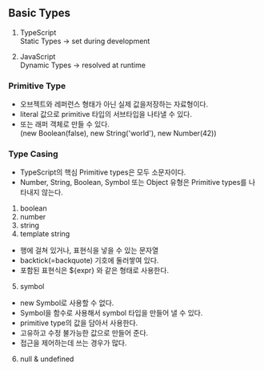 ## Basic Types
1. TypeScript  
Static Types -> set during development  

2. JavaScript  
Dynamic Types -> resolved at runtime 

### Primitive Type
- 오브젝트와 레퍼런스 형태가 아닌 실제 값을저장하는 자료형이다.
- literal 값으로 primitive 타입의 서브타입을 나타낼 수 있다.
- 또는 래퍼 객체로 만들 수 있다.  
(new Boolean(false), new String('world'), new Number(42))

### Type Casing
- TypeScript의 핵심 Primitive types은 모두 소문자이다.
- Number, String, Boolean, Symbol 또는 Object 유형은 Primitive types를 나타내지 않는다.

1. boolean
2. number
3. string
4. template string
  - 행에 걸쳐 있거나, 표현식을 넣을 수 있는 문자열
  - backtick(=backquote) 기호에 둘러쌓여 있다.
  - 포함된 표현식은 ${expr} 와 같은 형태로 사용한다.
5. symbol
  - new Symbol로 사용할 수 없다.
  - Symbol을 함수로 사용해서 symbol 타입을 만들어 낼 수 있다.
  - primitive type의 값을 담아서 사용한다.
  - 고유하고 수정 불가능한 값으로 만들어 준다.
  - 접근을 제어하는데 쓰는 경우가 많다.
6. null & undefined
